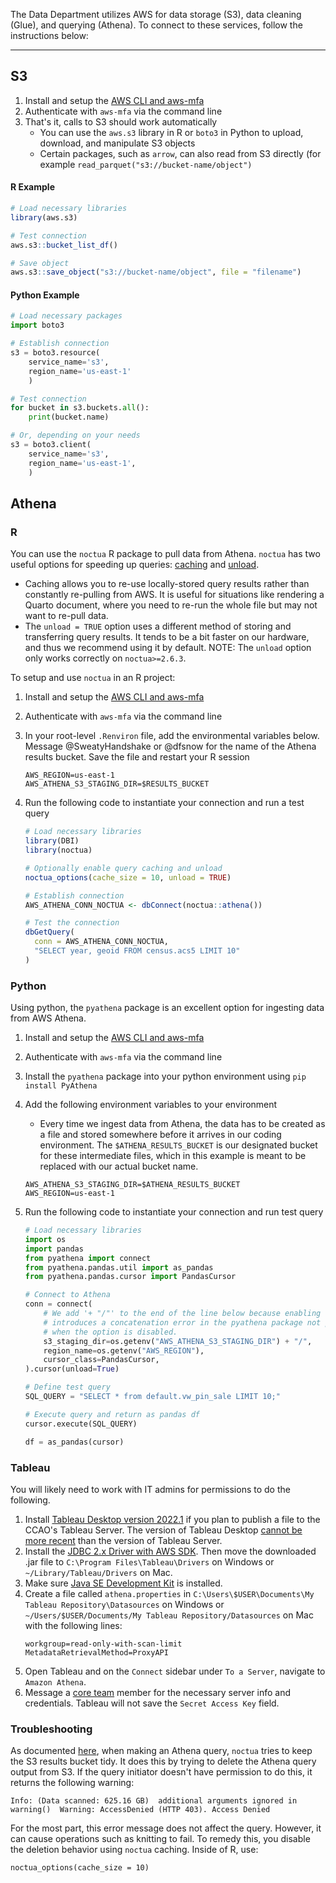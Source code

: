 The Data Department utilizes AWS for data storage (S3), data cleaning (Glue), and querying (Athena). To connect to these services, follow the instructions below:

---

## S3

1. Install and setup the [AWS CLI and aws-mfa](/How-To/Setup-the-AWS-Command-Line-Interface-and-Multi-factor-Authentication.md)
2. Authenticate with `aws-mfa` via the command line
3. That's it, calls to S3 should work automatically
    - You can use the `aws.s3` library in R or `boto3` in Python to upload, download, and manipulate S3 objects
    - Certain packages, such as `arrow`, can also read from S3 directly (for example `read_parquet("s3://bucket-name/object")`

#### R Example

```r
# Load necessary libraries
library(aws.s3)

# Test connection
aws.s3::bucket_list_df()

# Save object
aws.s3::save_object("s3://bucket-name/object", file = "filename")
```

#### Python Example

```python
# Load necessary packages
import boto3

# Establish connection
s3 = boto3.resource(
    service_name='s3',
    region_name='us-east-1'
    )

# Test connection
for bucket in s3.buckets.all():
    print(bucket.name)

# Or, depending on your needs
s3 = boto3.client(
    service_name='s3',
    region_name='us-east-1',
    )
```

## Athena

### R

You can use the `noctua` R package to pull data from Athena. `noctua` has two useful options for speeding up queries: [caching](https://dyfanjones.github.io/noctua/articles/aws_athena_query_caching.html) and [unload](https://dyfanjones.github.io/noctua/articles/aws_athena_unload.html).

- Caching allows you to re-use locally-stored query results rather than constantly re-pulling from AWS. It is useful for situations like rendering a Quarto document, where you need to re-run the whole file but may not want to re-pull data.
- The `unload = TRUE` option uses a different method of storing and transferring query results. It tends to be a bit faster on our hardware, and thus we recommend using it by default. NOTE: The `unload` option only works correctly on `noctua>=2.6.3`.

To setup and use `noctua` in an R project:

1. Install and setup the [AWS CLI and aws-mfa](/How-To/Setup-the-AWS-Command-Line-Interface-and-Multi‐factor-Authentication.md)
2. Authenticate with `aws-mfa` via the command line
3. In your root-level `.Renviron` file, add the environmental variables below. Message @SweatyHandshake or @dfsnow for the name of the Athena results bucket. Save the file and restart your R session
    ```
    AWS_REGION=us-east-1
    AWS_ATHENA_S3_STAGING_DIR=$RESULTS_BUCKET
    ```
4. Run the following code to instantiate your connection and run a test query

    ```r
    # Load necessary libraries
    library(DBI)
    library(noctua)

    # Optionally enable query caching and unload
    noctua_options(cache_size = 10, unload = TRUE)

    # Establish connection
    AWS_ATHENA_CONN_NOCTUA <- dbConnect(noctua::athena())

    # Test the connection
    dbGetQuery(
      conn = AWS_ATHENA_CONN_NOCTUA,
      "SELECT year, geoid FROM census.acs5 LIMIT 10"
    )
    ```

### Python

Using python, the `pyathena` package is an excellent option for ingesting data from AWS Athena.

1. Install and setup the [AWS CLI and aws-mfa](/How-To/Setup-the-AWS-Command-Line-Interface-and-Multi‐factor-Authentication.md)
2. Authenticate with `aws-mfa` via the command line
3. Install the `pyathena` package into your python environment using `pip install PyAthena`
4. Add the following environment variables to your environment
    - Every time we ingest data from Athena, the data has to be created as a file and stored somewhere before it arrives in our coding environment. The `$ATHENA_RESULTS_BUCKET` is our designated bucket for these intermediate files, which in this example is meant to be replaced with our actual bucket name.
    ```
    AWS_ATHENA_S3_STAGING_DIR=$ATHENA_RESULTS_BUCKET
    AWS_REGION=us-east-1
    ```
5. Run the following code to instantiate your connection and run test query

    ```python
    # Load necessary libraries
    import os
    import pandas
    from pyathena import connect
    from pyathena.pandas.util import as_pandas
    from pyathena.pandas.cursor import PandasCursor

    # Connect to Athena
    conn = connect(
        # We add '+ "/"' to the end of the line below because enabling unload
        # introduces a concatenation error in the pyathena package not present
        # when the option is disabled.
        s3_staging_dir=os.getenv("AWS_ATHENA_S3_STAGING_DIR") + "/",
        region_name=os.getenv("AWS_REGION"),
        cursor_class=PandasCursor,
    ).cursor(unload=True)

    # Define test query
    SQL_QUERY = "SELECT * from default.vw_pin_sale LIMIT 10;"

    # Execute query and return as pandas df
    cursor.execute(SQL_QUERY)

    df = as_pandas(cursor)
    ```

### Tableau

You will likely need to work with IT admins for permissions to do the following. 

1. Install [Tableau Desktop version 2022.1](https://www.tableau.com/support/releases/desktop/2022.1.23) if you plan to publish a file to the CCAO's Tableau Server. The version of Tableau Desktop [cannot be more recent](https://help.tableau.com/current/desktopdeploy/en-us/desktop_deploy_version_compat_top.htm) than the version of Tableau Server.
2. Install the [JDBC 2.x Driver with AWS SDK](https://docs.aws.amazon.com/athena/latest/ug/jdbc-v2.html). Then move the downloaded .jar file to `C:\Program Files\Tableau\Drivers` on Windows or `~/Library/Tableau/Drivers` on Mac. 
3. Make sure [Java SE Development Kit](https://www.oracle.com/java/technologies/downloads/) is installed.
4. Create a file called `athena.properties` in `C:\Users\$USER\Documents\My Tableau Repository\Datasources` on Windows or `~/Users/$USER/Documents/My Tableau Repository/Datasources` on Mac with the following lines:
    ```
    workgroup=read-only-with-scan-limit
    MetadataRetrievalMethod=ProxyAPI
    ```
3. Open Tableau and on the `Connect` sidebar under `To a Server`, navigate to `Amazon Athena`.
4. Message a [core team](https://github.com/orgs/ccao-data/teams/core-team) member for the necessary server info and credentials. Tableau will not save the `Secret Access Key` field.

### Troubleshooting

As documented [here](https://github.com/DyfanJones/noctua/issues/96), when making an Athena query, `noctua` tries to keep the S3 results bucket tidy. It does this by trying to delete the Athena query output from S3. If the query initiator doesn't have permission to do this, it returns the following warning:

`Info: (Data scanned: 625.16 GB)  additional arguments ignored in warning()  Warning: AccessDenied (HTTP 403). Access Denied`

For the most part, this error message does not affect the query. However, it can cause operations such as knitting to fail. To remedy this, you disable the deletion behavior using `noctua` caching. Inside of R, use:

 ```
 noctua_options(cache_size = 10)
 ```
